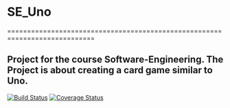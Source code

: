 # SE_Uno
============================================================================
## Project for the course Software-Engineering. The Project is about creating a card game similar to Uno.

[![Build Status](https://travis-ci.com/moritzknauer/Se_Uno.svg?branch=master)](https://travis-ci.com/moritzknauer/Se_Uno)
[![Coverage Status](https://coveralls.io/repos/github/moritzknauer/Se_Uno/badge.svg?branch=master)](https://coveralls.io/github/moritzknauer/Se_Uno?branch=master)